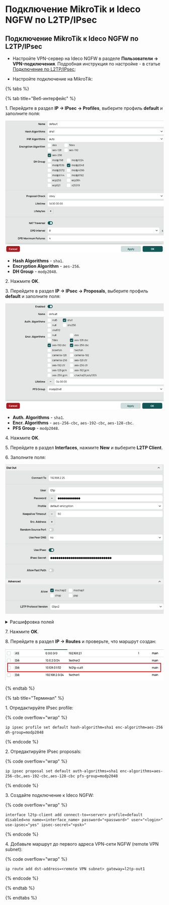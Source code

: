 # Подключение MikroTik и Ideco NGFW по L2TP/IPsec

## Подключение MikroTik к Ideco NGFW по L2TP/IPsec

* Настройте VPN-сервер на Ideco NGFW в разделе **Пользователи -> VPN-подключения**. Подробная инструкция по настройке - в статье [Подключение по L2TP/IPsec](/settings/users/authorization/vpn-connection/l2tp-ipsec.md);

* Настройте подключение на MikroTik:

{% tabs %}

{% tab title="Веб-интерфейс" %}

1\. Перейдите в раздел **IP -> IPsec -> Profiles**, выберите профиль **default** и заполните поля:

![](/.gitbook/assets/mikrotik.png)

* **Hash Algorithms** - `sha1`.
* **Encryption Algorithm** - `aes-256`.
* **DH Group** - `modp2048`.

2\. Нажмите **OK**.

3\. Перейдите в раздел **IP -> IPsec -> Proposals**, выберите профиль **default** и заполните поля:

![](/.gitbook/assets/mikrotik1.png)

* **Auth. Algorithms** - `sha1`.
* **Encr. Algorithms** - `aes-256-cbc`, `aes-192-cbc`, `aes-128-cbc`.
* **PFS Group** - `modp2048`.

4\. Нажмите **OK**.

5\. Перейдите в раздел **Interfaces**, нажмите **New** и выберите **L2TP Client**.

6\. Заполните поля:

![](/.gitbook/assets/mikrotik2.png)

<details>
<summary>Расшифровка полей</summary>

* **Dial Out**:
  * **Connect To** - IP-адрес Ideco NGFW.
  * **User** - логин пользователя, которому разрешено подключение по VPN.
  * **Password** - пароль пользователя.
  * **Use IPsec** - включите опцию.
  * **IPsec Secret** - ключ, скопированный по пути **Пользователи -> VPN-подключения -> Основное** из поля **PSK**.
* **Advanced**:
  * **Allow** - `mschap2`.

</details>

7\. Нажмите **OK**.

8\. Перейдите в раздел **IP -> Routes** и проверьте, что маршрут создан:

![](/.gitbook/assets/mikrotik3.png)

{% endtab %}

{% tab title="Терминал" %}

1\. Отредактируйте IPsec profile:

{% code overflow="wrap" %}
```
ip ipsec profile set default hash-algorithm=sha1 enc-algorithm=aes-256 dh-group=modp2048
```
{% endcode %}

2\. Отредактируйте IPsec proposals:

{% code overflow="wrap" %}
```
ip ipsec proposal set default auth-algorithms=sha1 enc-algorithms=aes-256-cbc,aes-192-cbc,aes-128-cbc pfs-group=modp2048
```
{% endcode %}

3\. Создайте подключение к Ideco NGFW:

{% code overflow="wrap" %}
```
interface l2tp-client add connect-to=<server> profile=default disabled=no name=<interface_name> password="<password>" user="<login>" use-ipsec="yes" ipsec-secret="<psk>"
```
{% endcode %}

4\. Добавьте маршрут до первого адреса VPN-cети NGFW (remote VPN subnet):

{% code overflow="wrap" %}
```
ip route add dst-address=<remote VPN subnet> gateway=l2tp-out1
```
{% endcode %}

{% endtab %}

{% endtabs %}
